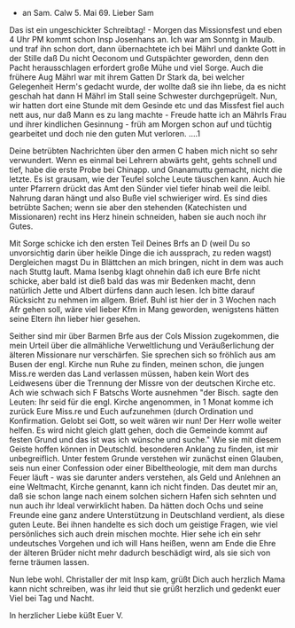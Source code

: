 + an Sam.
 Calw 5. Mai 69.
Lieber Sam

Das ist ein ungeschickter Schreibtag! - Morgen das Missionsfest und eben 4 Uhr PM kommt schon Insp Josenhans an. Ich war am Sonntg in Maulb. und traf ihn schon dort, dann übernachtete ich bei Mährl und dankte Gott in der Stille daß Du nicht Oeconom und Gutspächter geworden, denn den Pacht herausschlagen erfordert große Mühe und viel Sorge. Auch die frühere Aug Mährl war mit ihrem Gatten Dr Stark da, bei welcher Gelegenheit Herm's gedacht wurde, der wollte daß sie ihn liebe, da es nicht geschah hat dann H Mährl im Stall seine Schwester durchgeprügelt. Nun, wir hatten dort eine Stunde mit dem Gesinde etc und das Missfest fiel auch nett aus, nur daß Mann es zu lang machte - Freude hatte ich an Mährls Frau und ihrer kindlichen Gesinnung - früh am Morgen schon auf und tüchtig gearbeitet und doch nie den guten Mut verloren. ....1

Deine betrübten Nachrichten über den armen C haben mich nicht so sehr verwundert. Wenn es einmal bei Lehrern abwärts geht, gehts schnell und tief, habe die erste Probe bei Chinapp. und Gnanamuttu gemacht, nicht die letzte. Es ist grausam, wie der Teufel solche Leute täuschen kann. Auch hie unter Pfarrern drückt das Amt den Sünder viel tiefer hinab weil die leibl. Nahrung daran hängt und also Buße viel schwieriger wird. Es sind dies betrübte Sachen; wenn sie aber den stehenden (Katechisten und Missionaren) recht ins Herz hinein schneiden, haben sie auch noch ihr Gutes.

Mit Sorge schicke ich den ersten Teil Deines Brfs an D (weil Du so unvorsichtig darin über heikle Dinge die ich aussprach, zu reden wagst) Dergleichen magst Du in Blättchen an mich bringen, nicht in dem was auch nach Stuttg lauft. Mama Isenbg klagt ohnehin daß ich eure Brfe nicht schicke, aber bald ist dieß bald das was mir Bedenken macht, denn natürlich Jette und Albert dürfens dann auch lesen. Ich bitte darauf Rücksicht zu nehmen im allgem. Brief. Buhl ist hier der in 3 Wochen nach Afr gehen soll, wäre viel lieber Kfm in Mang geworden, wenigstens hätten seine Eltern ihn lieber hier gesehen.

Seither sind mir über Barmen Brfe aus der Cols Mission zugekommen, die mein Urteil über die allmähliche Verweltlichung und Veräußerlichung der älteren Missionare nur verschärfen. Sie sprechen sich so fröhlich aus am Busen der engl. Kirche nun Ruhe zu finden, meinen schon, die jungen Miss.re werden das Land verlassen müssen, haben kein Wort des Leidwesens über die Trennung der Missre von der deutschen Kirche etc. Ach wie schwach sich F Batschs Worte ausnehmen "der Bisch. sagte den Leuten: Ihr seid für die engl. Kirche angenommen, in 1 Monat komme ich zurück Eure Miss.re und Euch aufzunehmen (durch Ordination und Konfirmation. Gelobt sei Gott, so weit wären wir nun! Der Herr wolle weiter helfen. Es wird nicht gleich glatt gehen, doch die Gemeinde kommt auf festen Grund und das ist was ich wünsche und suche." Wie sie mit diesem Geiste hoffen können in Deutschld. besonderen Anklang zu finden, ist mir unbegreiflich. Unter festem Grunde verstehen wir zunächst einen Glauben, seis nun einer Confession oder einer Bibeltheologie, mit dem man durchs Feuer läuft - was sie darunter anders verstehen, als Geld und Anlehnen an eine Weltmacht, Kirche genannt, kann ich nicht finden. Das deutet mir an, daß sie schon lange nach einem solchen sichern Hafen sich sehnten und nun auch ihr Ideal verwirklicht haben. Da hätten doch Ochs und seine Freunde eine ganz andere Unterstützung in Deutschland verdient, als diese guten Leute. Bei ihnen handelte es sich doch um geistige Fragen, wie viel persönliches sich auch drein mischen mochte. Hier sehe ich ein sehr undeutsches Vorgehen und ich will Hans heißen, wenn am Ende die Ehre der älteren Brüder nicht mehr dadurch beschädigt wird, als sie sich von ferne träumen lassen.

Nun lebe wohl. Christaller der mit Insp kam, grüßt Dich auch herzlich Mama kann nicht schreiben, was ihr leid thut sie grüßt herzlich und gedenkt euer Viel bei Tag und Nacht.

 In herzlicher Liebe küßt Euer V.
